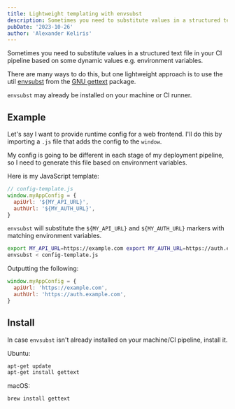 ```yaml
---
title: Lightweight templating with envsubst
description: Sometimes you need to substitute values in a structured text file and envsubst might just be the utility you need.
pubDate: '2023-10-26'
author: 'Alexander Keliris'
---
```


Sometimes you need to substitute values in a structured text file in your CI pipeline based on some dynamic values e.g. environment variables.

There are many ways to do this, but one lightweight approach is to use the util [envsubst](https://man7.org/linux/man-pages/man1/envsubst.1.html) from the [GNU gettext](https://www.gnu.org/software/gettext/) package.

`envsubst` may already be installed on your machine or CI runner.

## Example

Let's say I want to provide runtime config for a web frontend. I'll do this by importing a `.js` file that adds the config to the `window`.

My config is going to be different in each stage of my deployment pipeline, so I need to generate this file based on environment variables.

Here is my JavaScript template:

```js
// config-template.js
window.myAppConfig = {
  apiUrl: '${MY_API_URL}',
  authUrl: '${MY_AUTH_URL}',
}
```

`envsubst` will substitute the `${MY_API_URL}` and `${MY_AUTH_URL}` markers with matching environment variables.

```sh
export MY_API_URL=https://example.com export MY_AUTH_URL=https://auth.example.com
envsubst < config-template.js
```

Outputting the following:

```js
window.myAppConfig = {
  apiUrl: 'https://example.com',
  authUrl: 'https://auth.example.com',
}
```

## Install

In case `envsubst` isn't already installed on your machine/CI pipeline, install it.

Ubuntu:

```sh
apt-get update
apt-get install gettext
```

macOS:

```sh
brew install gettext
```
